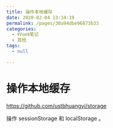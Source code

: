 ```yaml
---
title: 操作本地缓存
date: 2020-02-04 13:14:19
permalink: /pages/30a94dbe96873b33
categories: 
  - 《Vue》笔记
  - 其他
tags: 
  - null

---
```

# 操作本地缓存

<https://github.com/ustbhuangyi/storage>

操作 sessionStorage 和 localStorage 。



